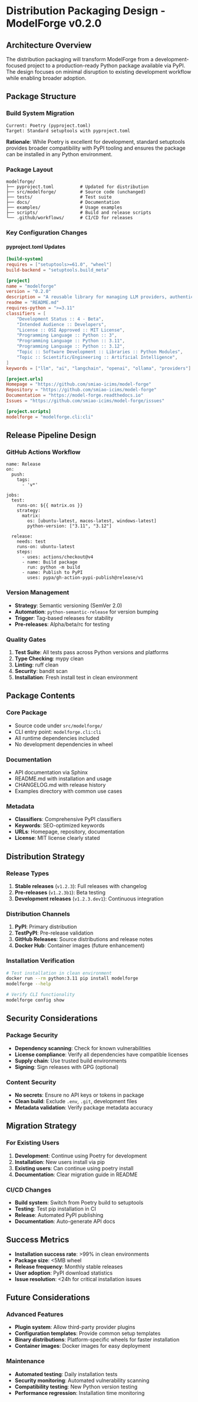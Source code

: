 # Distribution Packaging Design - ModelForge v0.2.0

## Architecture Overview

The distribution packaging will transform ModelForge from a development-focused project to a production-ready Python package available via PyPI. The design focuses on minimal disruption to existing development workflow while enabling broader adoption.

## Package Structure

### Build System Migration
```
Current: Poetry (pyproject.toml)
Target: Standard setuptools with pyproject.toml
```

**Rationale**: While Poetry is excellent for development, standard setuptools provides broader compatibility with PyPI tooling and ensures the package can be installed in any Python environment.

### Package Layout
```
modelforge/
├── pyproject.toml          # Updated for distribution
├── src/modelforge/         # Source code (unchanged)
├── tests/                  # Test suite
├── docs/                   # Documentation
├── examples/               # Usage examples
├── scripts/                # Build and release scripts
└── .github/workflows/      # CI/CD for releases
```

### Key Configuration Changes

#### pyproject.toml Updates
```toml
[build-system]
requires = ["setuptools>=61.0", "wheel"]
build-backend = "setuptools.build_meta"

[project]
name = "modelforge"
version = "0.2.0"
description = "A reusable library for managing LLM providers, authentication, and model selection"
readme = "README.md"
requires-python = ">=3.11"
classifiers = [
    "Development Status :: 4 - Beta",
    "Intended Audience :: Developers",
    "License :: OSI Approved :: MIT License",
    "Programming Language :: Python :: 3",
    "Programming Language :: Python :: 3.11",
    "Programming Language :: Python :: 3.12",
    "Topic :: Software Development :: Libraries :: Python Modules",
    "Topic :: Scientific/Engineering :: Artificial Intelligence",
]
keywords = ["llm", "ai", "langchain", "openai", "ollama", "providers"]

[project.urls]
Homepage = "https://github.com/smiao-icims/model-forge"
Repository = "https://github.com/smiao-icims/model-forge"
Documentation = "https://model-forge.readthedocs.io"
Issues = "https://github.com/smiao-icims/model-forge/issues"

[project.scripts]
modelforge = "modelforge.cli:cli"
```

## Release Pipeline Design

### GitHub Actions Workflow
```
name: Release
on:
  push:
    tags:
      - 'v*'

jobs:
  test:
    runs-on: ${{ matrix.os }}
    strategy:
      matrix:
        os: [ubuntu-latest, macos-latest, windows-latest]
        python-version: ["3.11", "3.12"]

  release:
    needs: test
    runs-on: ubuntu-latest
    steps:
      - uses: actions/checkout@v4
      - name: Build package
        run: python -m build
      - name: Publish to PyPI
        uses: pypa/gh-action-pypi-publish@release/v1
```

### Version Management
- **Strategy**: Semantic versioning (SemVer 2.0)
- **Automation**: `python-semantic-release` for version bumping
- **Trigger**: Tag-based releases for stability
- **Pre-releases**: Alpha/beta/rc for testing

### Quality Gates
1. **Test Suite**: All tests pass across Python versions and platforms
2. **Type Checking**: mypy clean
3. **Linting**: ruff clean
4. **Security**: bandit scan
5. **Installation**: Fresh install test in clean environment

## Package Contents

### Core Package
- Source code under `src/modelforge/`
- CLI entry point: `modelforge.cli:cli`
- All runtime dependencies included
- No development dependencies in wheel

### Documentation
- API documentation via Sphinx
- README.md with installation and usage
- CHANGELOG.md with release history
- Examples directory with common use cases

### Metadata
- **Classifiers**: Comprehensive PyPI classifiers
- **Keywords**: SEO-optimized keywords
- **URLs**: Homepage, repository, documentation
- **License**: MIT license clearly stated

## Distribution Strategy

### Release Types
1. **Stable releases** (`v1.2.3`): Full releases with changelog
2. **Pre-releases** (`v1.2.3b1`): Beta testing
3. **Development releases** (`v1.2.3.dev1`): Continuous integration

### Distribution Channels
1. **PyPI**: Primary distribution
2. **TestPyPI**: Pre-release validation
3. **GitHub Releases**: Source distributions and release notes
4. **Docker Hub**: Container images (future enhancement)

### Installation Verification
```bash
# Test installation in clean environment
docker run --rm python:3.11 pip install modelforge
modelforge --help

# Verify CLI functionality
modelforge config show
```

## Security Considerations

### Package Security
- **Dependency scanning**: Check for known vulnerabilities
- **License compliance**: Verify all dependencies have compatible licenses
- **Supply chain**: Use trusted build environments
- **Signing**: Sign releases with GPG (optional)

### Content Security
- **No secrets**: Ensure no API keys or tokens in package
- **Clean build**: Exclude `.env`, `.git`, development files
- **Metadata validation**: Verify package metadata accuracy

## Migration Strategy

### For Existing Users
1. **Development**: Continue using Poetry for development
2. **Installation**: New users install via pip
3. **Existing users**: Can continue using poetry install
4. **Documentation**: Clear migration guide in README

### CI/CD Changes
- **Build system**: Switch from Poetry build to setuptools
- **Testing**: Test pip installation in CI
- **Release**: Automated PyPI publishing
- **Documentation**: Auto-generate API docs

## Success Metrics

- **Installation success rate**: >99% in clean environments
- **Package size**: <5MB wheel
- **Release frequency**: Monthly stable releases
- **User adoption**: PyPI download statistics
- **Issue resolution**: <24h for critical installation issues

## Future Considerations

### Advanced Features
- **Plugin system**: Allow third-party provider plugins
- **Configuration templates**: Provide common setup templates
- **Binary distributions**: Platform-specific wheels for faster installation
- **Container images**: Docker images for easy deployment

### Maintenance
- **Automated testing**: Daily installation tests
- **Security monitoring**: Automated vulnerability scanning
- **Compatibility testing**: New Python version testing
- **Performance regression**: Installation time monitoring
